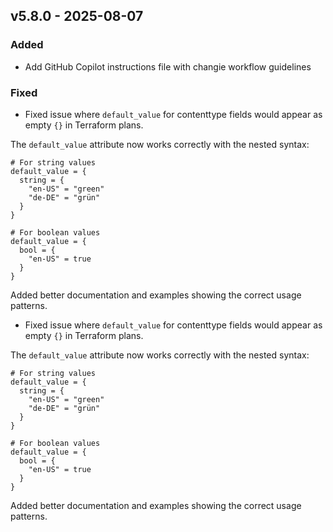 ## v5.8.0 - 2025-08-07
### Added
* Add GitHub Copilot instructions file with changie workflow guidelines
### Fixed
* Fixed issue where `default_value` for contenttype fields would appear as empty `{}` in Terraform plans.

The `default_value` attribute now works correctly with the nested syntax:
```hcl
# For string values
default_value = {
  string = {
    "en-US" = "green"
    "de-DE" = "grün"
  }
}

# For boolean values  
default_value = {
  bool = {
    "en-US" = true
  }
}
```

Added better documentation and examples showing the correct usage patterns.

* Fixed issue where `default_value` for contenttype fields would appear as empty `{}` in Terraform plans.

The `default_value` attribute now works correctly with the nested syntax:
```hcl
# For string values
default_value = {
  string = {
    "en-US" = "green"
    "de-DE" = "grün"
  }
}

# For boolean values  
default_value = {
  bool = {
    "en-US" = true
  }
}
```

Added better documentation and examples showing the correct usage patterns.


